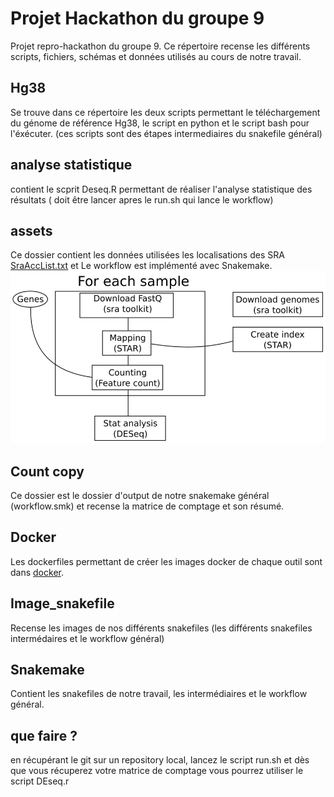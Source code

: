 # Projet Hackathon du groupe 9

Projet repro-hackathon du groupe 9. Ce répertoire recense les différents scripts, fichiers, schémas et données utilisés au cours de notre travail. 


## Hg38

Se trouve dans ce répertoire les deux scripts permettant le téléchargement du génome de référence Hg38, le script en python et le script bash pour l'éxécuter. (ces scripts sont des étapes intermediaires du snakefile général)

## analyse statistique

contient le scprit Deseq.R permettant de réaliser l'analyse statistique des résultats ( doit être lancer apres le run.sh qui lance le workflow)

## assets

Ce dossier contient les données utilisées les localisations des SRA [SraAccList.txt](SraAccList.txt) et Le workflow est implémenté avec Snakemake.
![Schema du workflow](assets/workflow.png?raw=true "Schema du workflow")

## Count copy

Ce dossier est le dossier d'output de notre snakemake général (workflow.smk) et recense la matrice de comptage et son résumé. 

## Docker

Les dockerfiles permettant de créer les images docker de chaque outil sont dans [docker](docker).

## Image_snakefile

Recense  les images de nos différents snakefiles (les différents snakefiles intermédaires et le workflow général)

## Snakemake

Contient les snakefiles de notre travail, les intermédiaires et le workflow général.


## que faire ?

en récupérant le git sur un repository local, lancez le script run.sh et dès que vous récuperez votre matrice de comptage vous pourrez utiliser le script DEseq.r
